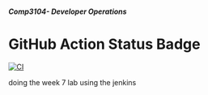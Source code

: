 ##### Comp3104- Developer Operations

# GitHub Action Status Badge
[![CI](https://github.com/ManviPrakash/comp3104/actions/workflows/ci.yml/badge.svg)](https://github.com/ManviPrakash/comp3104/actions/workflows/ci.yml)


doing the week 7 lab using the jenkins